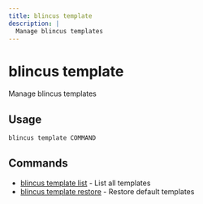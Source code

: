 ```yaml
---
title: blincus template
description: | 
  Manage blincus templates
---
```


# blincus template

Manage blincus templates

## Usage

```bash
blincus template COMMAND
```

## Commands

- [blincus template list](/cli/template/list) - List all templates
- [blincus template restore](/cli/template/restore) - Restore default templates


